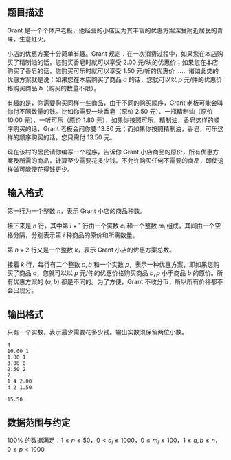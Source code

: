 ## 题目描述

Grant 是一个个体户老板，他经营的小店因为其丰富的优惠方案深受附近居民的青睐，生意红火。

小店的优惠方案十分简单有趣。Grant 规定：在一次消费过程中，如果您在本店购买了精制油的话，您购买香皂时就可以享受 $2.00$ 元/块的优惠价；如果您在本店购买了香皂的话，您购买可乐时就可以享受 $1.50$ 元/听的优惠价 $\dots\dots$ 诸如此类的优惠方案就是说：如果您在本店购买了商品 $a$ 的话，您就可以以 $p$ 元/件的优惠价格购买商品 $b$（购买的数量不限）。

有趣的是，你需要购买同样一些商品，由于不同的购买顺序，Grant 老板可能会叫你付不同数量的钱。比如你需要一块香皂（原价 $2.50$ 元）、一瓶精制油（原价 $10.00$ 元）、一听可乐（原价 $1.80$ 元），如果你按照可乐，精制油，香皂这样的顺序购买的话，Grant 老板会问你要 $13.80$ 元；而如果你按照精制油，香皂，可乐这样的顺序购买的话，您只需付 $13.50$ 元。

现在该村的居民请你编写一个程序，告诉你 Grant 小店商品的原价，所有优惠方案及所需的商品，计算至少需要花多少钱。不允许购买任何不需要的商品，即使这样做可能使花得钱更少。

## 输入格式

第一行为一个整数 $n$，表示 Grant 小店的商品种数。

接下来是 $n$ 行，其中第 $i+1$ 行由一个实数 $c_i$ 和一个整数 $m_i$ 组成，其间由一个空格分隔，分别表示第 $i$ 种商品的原价和所需数量。

第 $n+2$ 行又是一个整数 $k$，表示 Grant 小店的优惠方案总数。

接着 $k$ 行，每行有二个整数 $a,b$ 和一个实数 $p$，表示一种优惠方案，即如果您购买了商品 $a$，您就可以以 $p$ 元/件的优惠价格购买商品 $b,p$ 小于商品 $b$ 的原价。所有优惠方案的 $(a,b)$ 都是不同的。为了方便，Grant 不收分币，所以所有价格都不会出现分。

## 输出格式

只有一个实数，表示最少需要花多少钱。输出实数须保留两位小数。

```input1
4
10.00 1
1.80 1
3.00 0
2.50 2
2
1 4 2.00
4 2 1.50
```

```output1
15.50
```

## 数据范围与约定

$100\%$ 的数据满足：$1 \le n \le 50$，$0 < c_i \le 1000$，$0 \le m_i \le 100$，$1 \le a,b \le n$，$0 \le p < 1000$

